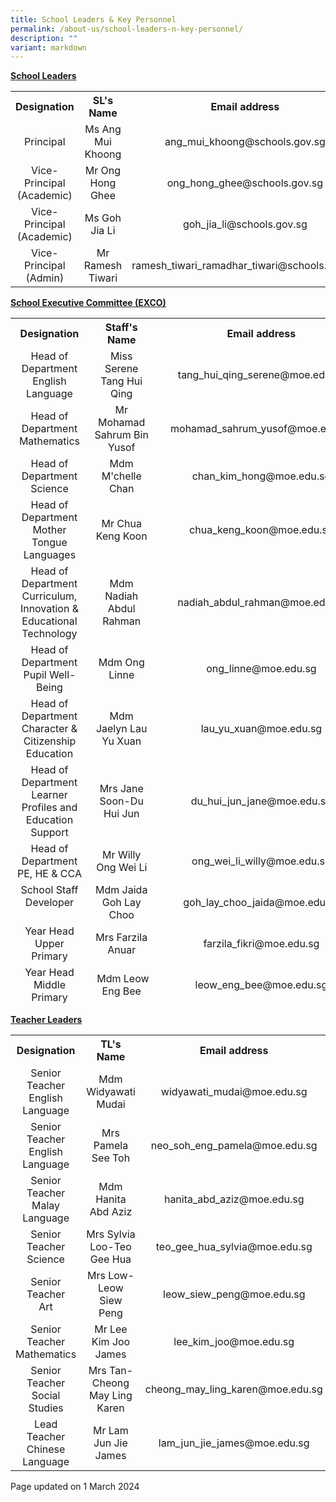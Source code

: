 ```yaml
---
title: School Leaders & Key Personnel
permalink: /about-us/school-leaders-n-key-personnel/
description: ""
variant: markdown
---
```

<p><strong><u>School Leaders</u></strong></p>
<div>
<table>
<tbody>
<tr>
<th style="text-align: center;">Designation</th>
<th style="text-align: center;">SL's Name</th>
<th style="text-align: center;">Email address</th>
</tr>
<tr>
<td style="text-align: center;">Principal</td>
<td style="text-align: center;">Ms Ang Mui Khoong</td>
<td style="text-align: center;">ang_mui_khoong@schools.gov.sg</td>
</tr>
<tr>
<td style="text-align: center;">Vice-Principal (Academic)</td><td style="text-align: center;">Mr Ong Hong Ghee</td>
<td style="text-align: center;">ong_hong_ghee@schools.gov.sg</td>
</tr>
	<tr>
<td style="text-align: center;">Vice-Principal (Academic)</td><td style="text-align: center;">Ms Goh Jia Li</td>
<td style="text-align: center;">goh_jia_li@schools.gov.sg</td>
</tr>
<tr>
<td style="text-align: center;">Vice-Principal (Admin)</td>
	<td style="text-align: center;">Mr Ramesh Tiwari</td>
<td style="text-align: center;">ramesh_tiwari_ramadhar_tiwari@schools.gov.sg</td>
</tr>
</tbody>
</table>
</div>
<p><strong><u>School Executive Committee (EXCO)</u></strong></p>
<div>
<table style="height: 1098px;">
<tbody>
<tr style="height: 18px;">
<th style="text-align: center; height: 18px; width: 212.922px;">Designation</th>
<th style="text-align: center; height: 18px; width: 146.25px;">Staff's Name</th>
<th style="text-align: center; height: 18px; width: 305.828px;">Email address</th>
</tr>
<tr style="height: 36px;">
<td style="text-align: center; height: 36px; width: 212.922px;">Head of Department<br>English Language</td>
<td style="text-align: center; height: 36px; width: 146.25px;">Miss Serene Tang Hui Qing</td>
<td style="text-align: center; height: 36px; width: 305.828px;">tang_hui_qing_serene@moe.edu.sg</td>
</tr>
<tr style="height: 36px;">
<td style="text-align: center; height: 36px; width: 212.922px;">Head of Department<br>Mathematics</td>
<td style="text-align: center; height: 36px; width: 146.25px;">Mr Mohamad Sahrum Bin Yusof</td>
<td style="text-align: center; height: 36px; width: 305.828px;">mohamad_sahrum_yusof@moe.edu.sg</td>
</tr>
<tr style="height: 36px;">
<td style="text-align: center; height: 36px; width: 212.922px;">Head of Department<br>Science</td>
<td style="text-align: center; height: 36px; width: 146.25px;">Mdm M'chelle Chan</td>
<td style="text-align: center; height: 36px; width: 305.828px;">chan_kim_hong@moe.edu.sg</td>
</tr>
<tr style="height: 36px;">
<td style="text-align: center; height: 36px; width: 212.922px;">Head of Department<br>Mother Tongue Languages</td>
<td style="text-align: center; height: 36px; width: 146.25px;">Mr Chua Keng Koon</td>
<td style="text-align: center; height: 36px; width: 305.828px;">chua_keng_koon@moe.edu.sg</td>
</tr>
<tr style="height: 54px;">
<td style="text-align: center; height: 54px; width: 212.922px;">Head of Department<br>Curriculum, Innovation &amp; Educational Technology</td>
<td style="text-align: center; height: 54px; width: 146.25px;">Mdm Nadiah Abdul Rahman</td>
<td style="text-align: center; height: 54px; width: 305.828px;">nadiah_abdul_rahman@moe.edu.sg</td>
</tr>
<tr style="height: 36px;">
<td style="text-align: center; height: 36px; width: 212.922px;">Head of Department<br>Pupil Well-Being</td>
<td style="text-align: center; height: 36px; width: 146.25px;">Mdm Ong Linne</td>
<td style="text-align: center; height: 36px; width: 305.828px;">ong_linne@moe.edu.sg</td>
</tr>
<tr style="height: 54px;">
<td style="text-align: center; height: 54px; width: 212.922px;">Head of Department<br>Character &amp; Citizenship Education</td>
<td style="text-align: center; height: 54px; width: 146.25px;">Mdm Jaelyn Lau Yu Xuan</td>
<td style="text-align: center; height: 54px; width: 305.828px;">lau_yu_xuan@moe.edu.sg</td>
</tr>
<tr style="height: 54px;">
<td style="text-align: center; height: 54px; width: 212.922px;">Head of Department<br>Learner Profiles and Education Support</td>
<td style="text-align: center; height: 54px; width: 146.25px;">Mrs Jane Soon-Du Hui Jun</td>
<td style="text-align: center; height: 54px; width: 305.828px;">du_hui_jun_jane@moe.edu.sg</td>
</tr>
	<tr style="height: 54px;">
<td style="text-align: center; height: 54px; width: 212.922px;">Head of Department<br>PE, HE &amp; CCA</td>
<td style="text-align: center; height: 54px; width: 146.25px;">Mr Willy Ong Wei Li</td>
<td style="text-align: center; height: 54px; width: 305.828px;">ong_wei_li_willy@moe.edu.sg</td>
</tr>
<tr style="height: 54px;">
<td style="text-align: center; height: 54px; width: 212.922px;">School Staff Developer<br><br></td>
<td style="text-align: center; height: 54px; width: 146.25px;">Mdm Jaida Goh Lay Choo</td>
<td style="text-align: center; height: 54px; width: 305.828px;">goh_lay_choo_jaida@moe.edu.sg</td>
</tr>
<tr style="height: 54px;">
<td style="text-align: center; height: 54px; width: 212.922px;">Year Head<br>Upper Primary</td>
<td style="text-align: center; height: 54px; width: 146.25px;">Mrs Farzila Anuar</td>
<td style="text-align: center; height: 54px; width: 305.828px;">farzila_fikri@moe.edu.sg</td>
</tr>
<tr style="height: 54px;">
<td style="text-align: center; height: 54px; width: 212.922px;">Year Head<br>Middle Primary</td>
<td style="text-align: center; height: 54px; width: 146.25px;">&nbsp;Mdm Leow Eng Bee</td>
<td style="text-align: center; height: 54px; width: 305.828px;">leow_eng_bee@moe.edu.sg</td>
</tr>
<tr style="height: 54px;">
<td style="text-align: center; height: 54px; width: 212.922px;">Year Head<br>Lower Primary</td>
<td style="text-align: center; height: 54px; width: 146.25px;">&nbsp;Mrs Boey-Tan Lee Sin</td>
<td style="text-align: center; height: 54px; width: 305.828px;">tan_lee_sin@moe.edu.sg</td>
</tr>
<tr style="height: 36px;">
<td style="text-align: center; height: 36px; width: 212.922px;">Level Head<br>Malay Language</td>
<td style="text-align: center; height: 36px; width: 146.25px;">Ms Norhafiza Bte Mohamed Zaini</td>
<td style="text-align: center; height: 36px; width: 305.828px;">norhafiza_mohd_zaini@moe.edu.sg</td>
</tr>
<tr style="height: 36px;">
<td style="text-align: center; height: 36px; width: 212.922px;">Level Head<br>Chinese Language</td>
<td style="text-align: center; height: 36px; width: 146.25px;">Mdm Lee Keng Chin</td>
<td style="text-align: center; height: 36px; width: 305.828px;">lee_keng_chin@moe.edu.sg</td>
</tr>
<tr style="height: 36px;">
<td style="text-align: center; height: 36px; width: 212.922px;">Level Head<br>Science</td>
<td style="text-align: center; height: 36px; width: 146.25px;">Mrs Phua-Liu Qiuyi</td>
<td style="text-align: center; height: 36px; width: 305.828px;">liu_qiuyi@moe.edu.sg</td>
</tr>
<tr style="height: 36px;">
<td style="text-align: center; height: 36px; width: 212.922px;">Level Head<br>Mathematics</td>
<td style="text-align: center; height: 36px; width: 146.25px;">Mdm Ng Hwee Mian</td>
<td style="text-align: center; height: 36px; width: 305.828px;">ng_hwee_main@moe.edu.sg</td>
</tr>
	<tr style="height: 36px;">
<td style="text-align: center; height: 36px; width: 212.922px;">Level Head<br>English</td>
<td style="text-align: center; height: 36px; width: 146.25px;">Mdm Ong Wenqi Wendy</td>
<td style="text-align: center; height: 36px; width: 305.828px;">ong_wenqi_wendy@moe.edu.sg</td>
</tr>
<tr style="height: 54px;">
<td style="text-align: center; height: 54px; width: 212.922px;">Subject Head<br>Aesthetics</td>
<td style="text-align: center; height: 54px; width: 146.25px;">Mdm Peng Binglun</td>
<td style="text-align: center; height: 54px; width: 305.828px;">peng_binglun@moe.edu.sg</td>
</tr>
<tr style="height: 54px;">
<td style="text-align: center; height: 54px; width: 212.922px;">Subject Head<br>PE &amp; CCA</td>
<td style="text-align: center; height: 54px; width: 146.25px;">Mr Mohammed Fadzliegh Nordin</td>
<td style="text-align: center; height: 54px; width: 305.828px;">mohammed_fadzliegh_nordin@moe.edu.sg</td>
</tr>
<tr style="height: 36px;">
<td style="text-align: center; height: 36px; width: 212.922px;">Subject Head<br>Character &amp; Citizenship Education</td>
<td style="text-align: center; height: 36px; width: 146.25px;">Ms Bibiana Wong Ying Ching</td>
<td style="text-align: center; height: 36px; width: 305.828px;">wong_ying_ching_bibiana@moe.edu.sg</td>
</tr>
	<tr><td style="text-align: center; height: 36px; width: 212.922px;">Subject Head<br>Student Leadership</td>
	<td style="text-align: center; height: 36px; width: 146.25px;">Mr Zainal Ariffin Bin Kassim</td>
<td style="text-align: center; height: 36px; width: 305.828px;">zainal_ariffin_kassim@moe.edu.sg</td>
</tr>
<tr style="height: 54px;">
<td style="text-align: center; height: 54px; width: 212.922px;">Assistant Year Head / P2<br></td>
<td style="text-align: center; height: 54px; width: 146.25px;">Mrs Daphne Ng-Heng Pei Li</td>
<td style="text-align: center; height: 54px; width: 305.828px;">heng_pei_li_daphne@moe.edu.sg</td>
</tr>
	
<tr style="height: 54px;">
<td style="text-align: center; height: 54px; width: 212.922px;">Assistant Year Head / P3<br></td>
<td style="text-align: center; height: 54px; width: 146.25px;">Ms Angelia Chew Yin Mui</td>
<td style="text-align: center; height: 54px; width: 305.828px;">chew_yin_mui@moe.edu.sg</td>
</tr>
<tr style="height: 54px;">
<td style="text-align: center; height: 54px; width: 212.922px;">Assistant Year Head / P5<br></td>
<td style="text-align: center; height: 54px; width: 146.25px;">Mrs Koh-Chan Yee Ling</td>
<td style="text-align: center; height: 54px; width: 305.828px;">chan_yee_ling@moe.edu.sg</td>
</tr>
<tr style="height: 54px;">
<td style="text-align: center; height: 54px; width: 212.922px;">Administration Manager<br></td>
<td style="text-align: center; height: 54px; width: 146.25px;">Ms Phyllis Kee</td>
<td style="text-align: center; height: 54px; width: 305.828px;">kee_bee_choo_phyllis@moe.edu.sg</td>
</tr>
<tr style="height: 54px;">
<td style="text-align: center; height: 54px; width: 212.922px;">Operations Manager<br></td>
<td style="text-align: center; height: 54px; width: 146.25px;">Mr Thomas Lim</td>
<td style="text-align: center; height: 54px; width: 305.828px;">lim_yong_peng@moe.edu.sg</td>
</tr>
	<tr style="height: 54px;">
<td style="text-align: center; height: 54px; width: 212.922px;">Operations Manager<br></td>
<td style="text-align: center; height: 54px; width: 146.25px;">Mr Muhammad Azli Bin Mad Ali</td>
<td style="text-align: center; height: 54px; width: 305.828px;">muhammad_azli_mad_ali@moe.edu.sg</td>
</tr>
</tbody>
</table>
</div>
<p><strong><u>Teacher Leaders</u></strong><u></u></p>
<table>
<tbody>
<tr>
<th style="text-align: center;">Designation</th>
<th style="text-align: center;">TL's Name</th>
<th style="text-align: center;">Email address</th>
</tr>
<tr>
<td style="text-align: center;">Senior Teacher<br>English Language</td>
<td style="text-align: center;">Mdm Widyawati Mudai</td>
<td style="text-align: center;">widyawati_mudai@moe.edu.sg</td>
</tr>
<tr>
<td style="text-align: center;">Senior Teacher<br>English Language</td>
<td style="text-align: center;">Mrs Pamela See Toh</td>
<td style="text-align: center;">neo_soh_eng_pamela@moe.edu.sg</td>
</tr>
<tr>
<td style="text-align: center;">Senior Teacher<br>Malay Language</td>
<td style="text-align: center;">Mdm Hanita Abd Aziz</td>
<td style="text-align: center;">hanita_abd_aziz@moe.edu.sg</td>
</tr>
<tr>
<td style="text-align: center;">Senior Teacher<br>Science</td>
<td style="text-align: center;">Mrs Sylvia Loo-Teo Gee Hua</td>
<td style="text-align: center;">teo_gee_hua_sylvia@moe.edu.sg</td>
</tr>
<tr>
<td style="text-align: center;">Senior Teacher<br>Art</td>
<td style="text-align: center;">Mrs Low-Leow Siew Peng</td>
<td style="text-align: center;">leow_siew_peng@moe.edu.sg</td>
</tr>
<tr>
<td style="text-align: center;">Senior Teacher<br>Mathematics</td>
<td style="text-align: center;">Mr Lee Kim Joo James</td>
<td style="text-align: center;">lee_kim_joo@moe.edu.sg</td>
</tr>
<tr>
<td style="text-align: center;">Senior Teacher<br>Social Studies</td>
<td style="text-align: center;">Mrs Tan-Cheong May Ling Karen</td>
<td style="text-align: center;">cheong_may_ling_karen@moe.edu.sg</td>
</tr>
<tr>
<td style="text-align: center;">Lead Teacher<br>Chinese Language</td>
<td style="text-align: center;">Mr Lam Jun Jie James</td>
<td style="text-align: center;">lam_jun_jie_james@moe.edu.sg</td>
</tr>
</tbody>
</table>
<p>Page updated on 1 March 2024</p>